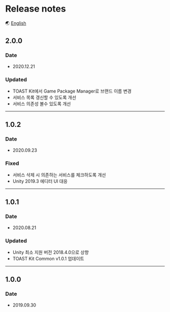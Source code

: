 # Release notes

🌏 [English](ReleaseNotes.en.md)

## 2.0.0

### Date

* 2020.12.21

### Updated

* TOAST Kit에서 Game Package Manager로 브랜드 이름 변경
* 서비스 목록 갱신할 수 있도록 개선
* 서비스 의존성 볼수 있도록 개선

---

## 1.0.2

### Date

* 2020.09.23

### Fixed

* 서비스 삭제 시 의존하는 서비스를 체크하도록 개선
* Unity 2019.3 에디터 UI 대응

---

## 1.0.1

### Date

* 2020.08.21

### Updated

* Unity 최소 지원 버전 2018.4.0으로 상향
* TOAST Kit Common v1.0.1 업데이트

---

## 1.0.0

### Date

* 2019.09.30